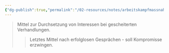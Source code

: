 ```yaml
---
{"dg-publish":true,"permalink":"/02-resources/notes/arbeitskampfmassnahmen-s/","tags":["#arbeitsrecht/konflikt"],"noteIcon":"","updated":"2025-08-28T17:45:54.000+02:00"}
---
```


>Mittel zur Durchsetzung von Interessen bei gescheiterten Verhandlungen.
>>Letztes Mittel nach erfolglosen Gesprächen - soll Kompromisse erzwingen.